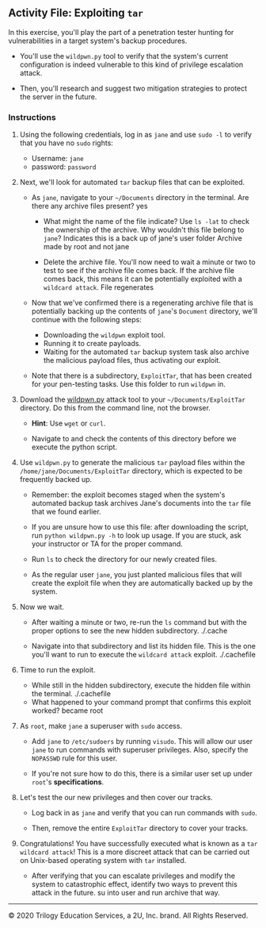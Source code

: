## Activity File: Exploiting `tar`

In this exercise, you'll play the part of a penetration tester hunting for vulnerabilities in a target system's backup procedures.

- You'll use the `wildpwn.py` tool to verify that the system's current configuration is indeed vulnerable to this kind of privilege escalation attack.

- Then, you'll research and suggest two mitigation strategies to protect the server in the future.

### Instructions

1. Using the following credentials, log in as `jane` and use `sudo -l` to verify that you have no `sudo` rights:

    - Username: `jane`
    - password: `password`


2. Next, we'll look for automated `tar` backup files that can be exploited. 

    -  As `jane`, navigate to your `~/Documents` directory in the terminal. Are there any archive files present?
yes

        - What might the name of the file indicate? Use `ls -lat` to check the ownership of the archive. Why wouldn't this file belong to `jane`?
		Indicates this is a back up of jane's user folder
		Archive made by root and not jane

        - Delete the archive file. You'll now need to wait a minute or two to test to see if the archive file comes back. If the archive file comes back, this means it can be potentially exploited with a `wildcard attack`.
		File regenerates

    - Now that we've confirmed there is a regenerating archive file that is potentially backing up the contents of `jane`'s `Document` directory, we'll continue with the following steps: 

        - Downloading the `wildpwn` exploit tool. 
        - Running it to create payloads.
        - Waiting for the automated `tar` backup system task also archive the malicious payload files, thus activating our exploit. 

    - Note that there is a subdirectory, `ExploitTar`, that has been created for your pen-testing tasks. Use this folder to run `wildpwn` in.

3. Download the [wildpwn.py](https://raw.githubusercontent.com/localh0t/wildpwn/master/wildpwn.py) attack tool to your `~/Documents/ExploitTar` directory. Do this from the command line, not the browser.

     - **Hint**: Use `wget` or `curl`.

    - Navigate to and check the contents of this directory before we execute the python script.


4. Use `wildpwn.py` to generate the malicious `tar` payload files within the `/home/jane/Documents/ExploitTar` directory, which is expected to be frequently backed up.

   - Remember: the exploit becomes staged when the system's automated backup task archives Jane's documents into the `tar` file that we found earlier.

   - If you are unsure how to use this file: after downloading the script, run `python wildpwn.py -h` to look up usage. If you are stuck, ask your instructor or TA for the proper command.

   - Run `ls` to check the directory for our newly created files. 

   - As the regular user `jane`, you just planted malicious files that will create the exploit file when they are automatically backed up by the system.

5. Now we wait. 

    - After waiting a minute or two, re-run the `ls` command but with the proper options to see the new hidden subdirectory. 
    ./.cache
	
    - Navigate into that subdirectory and list its hidden file. This is the one you'll want to run to execute the `wildcard attack` exploit.
./.cachefile

6. Time to run the exploit.  

    - While still in the hidden subdirectory, execute the hidden file within the terminal.
./.cachefile
    - What happened to your command prompt that confirms this exploit worked?
became root

7. As `root`, make `jane` a superuser with `sudo` access.  

    - Add `jane` to `/etc/sudoers` by running `visudo`. This will allow our user `jane` to run commands with superuser privileges. Also, specify the `NOPASSWD` rule for this user.

    - If you're not sure how to do this, there is a similar user set up under `root`'s **specifications**.

8. Let's test the our new privileges and then cover our tracks. 

    - Log back in as `jane` and verify that you can run commands with `sudo`. 
    
    - Then, remove the entire `ExploitTar` directory to cover your tracks.


9. Congratulations! You have successfully executed what is known as a `tar wildcard attack`! This is a more discreet attack that can be carried out on Unix-based operating system with `tar` installed. 

    - After verifying that you can  escalate privileges and modify the system to catastrophic effect, identify two ways to prevent this attack in the future.
su into user and run archive that way.


--- 

© 2020 Trilogy Education Services, a 2U, Inc. brand.  All Rights Reserved.
